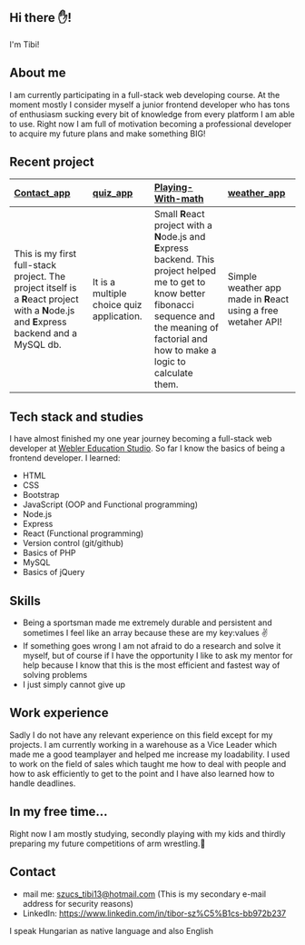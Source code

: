 ## Hi there ✋!

I'm Tibi!

## About me

I am currently participating in a full-stack web developing course. At the moment mostly I consider myself a junior frontend developer who has tons of enthusiasm sucking every bit of knowledge from every platform I am able to use. Right now I am full of motivation becoming a professional developer to acquire my future plans and make something BIG!

## Recent project

|[Contact_app] | [quiz_app] | [Playing-With-math] | [weather_app] |
|:-------------- |:-------------- |:-------------- |:-------------- |
| This is my first full-stack project. The project itself is a **R**eact project with a **N**ode.js and **E**xpress backend and a MySQL db. | It is a multiple choice quiz application. | Small **R**eact project with a **N**ode.js and **E**xpress backend. This project helped me to get to know better fibonacci sequence and the meaning of factorial and how to make a logic to calculate them. | Simple weather app made in **R**eact using a free wetaher API! |

## Tech stack and studies

I have almost finished my one year journey becoming a full-stack web developer at [Webler Education Studio].
So far I know the basics of being a frontend developer. I learned:

 - HTML
 - CSS
 - Bootstrap
 - JavaScript (OOP and Functional programming)
 - Node.js
 - Express
 - React (Functional programming)
 - Version control (git/github)
 - Basics of PHP
 - MySQL
 - Basics of jQuery

## Skills

 - Being a sportsman made me extremely durable and persistent and sometimes I feel like an array because these are my key:values :v:
 - If something goes wrong I am not afraid to do a research and solve it myself, but of course if I have the opportunity I like to ask my mentor for help because I know that this is the most efficient and fastest way of solving problems
 - I just simply cannot give up

## Work experience

Sadly I do not have any relevant experience on this field except for my projects. I am currently working in a warehouse as a Vice Leader which made me a good teamplayer and helped me increase my loadability. I used to work on the field of sales which taught me how to deal with people and how to ask efficiently to get to the point and I have also learned how to handle deadlines.

## In my free time...

Right now I am mostly studying, secondly playing with my kids and thirdly preparing my future competitions of arm wrestling.:muscle:

## Contact

 - mail me:    szucs_tibi13@hotmail.com (This is my secondary e-mail address for security reasons)
 - LinkedIn:   https://www.linkedin.com/in/tibor-sz%C5%B1cs-bb972b237
 
 I speak Hungarian as native language and also English

[Contact_app]:https://github.com/Szutibo/Contact_app
[quiz_app]:https://github.com/Szutibo/quiz_app
[Playing-With-math]:https://github.com/Szutibo/Playing-With-math
[weather_app]:https://github.com/Szutibo/weather_app
[Webler Education Studio]:https://webler.hu/index.php
